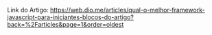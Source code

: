 Link do Artigo: https://web.dio.me/articles/qual-o-melhor-framework-javascript-para-iniciantes-blocos-do-artigo?back=%2Farticles&page=1&order=oldest
